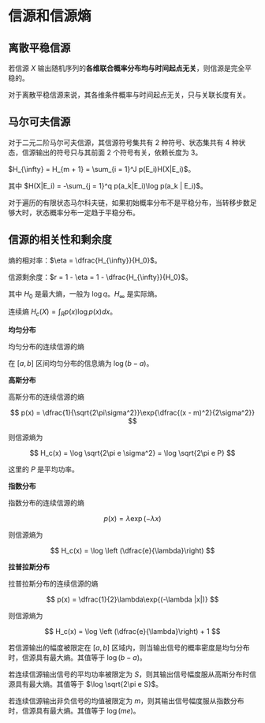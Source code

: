 # 信源和信源熵

## 离散平稳信源

若信源 $X$ 输出随机序列的**各维联合概率分布均与时间起点无关**，则信源是完全平稳的。

对于离散平稳信源来说，其各维条件概率与时间起点无关，只与关联长度有关。


## 马尔可夫信源

对于二元二阶马尔可夫信源，其信源符号集共有 $2$ 种符号、状态集共有 $4$ 种状态，信源输出的符号只与其前面 $2$ 个符号有关，依赖长度为 $3$。

$H_{\infty} = H_{m + 1} = \sum_{i = 1}^J p(E_i)H(X|E_i)$。

其中 $H(X|E_i) = -\sum_{j = 1}^q p(a_k|E_i)\log p(a_k | E_i)$。

对于遍历的有限状态马尔科夫链，如果初始概率分布不是平稳分布，当转移步数足够大时，状态概率分布一定趋于平稳分布。


## 信源的相关性和剩余度

熵的相对率：$\eta = \dfrac{H_{\infty}}{H_0}$。

信源剩余度：$r = 1 - \eta = 1 - \dfrac{H_{\infty}}{H_0}$。

其中 $H_0$ 是最大熵，一般为 $\log q$。$H_{\infty}$ 是实际熵。

连续熵 $H_c(X) = \int_R p(x)\log p(x)dx$。

**均匀分布**

均匀分布的连续信源的熵

在 $[a, b]$ 区间均匀分布的信息熵为 $\log(b - a)$。

**高斯分布**

高斯分布的连续信源的熵

$$
    p(x) = \dfrac{1}{\sqrt{2\pi\sigma^2}}\exp{\dfrac{(x - m)^2}{2\sigma^2}}
$$

则信源熵为

$$
    H_c(x) = \log \sqrt{2\pi e \sigma^2} = \log \sqrt{2\pi e P}
$$

这里的 $P$ 是平均功率。

**指数分布**

指数分布的连续信源的熵

$$
    p(x) = \lambda\exp{(-\lambda x)}
$$

则信源熵为

$$
    H_c(x) = \log \left (\dfrac{e}{\lambda}\right)
$$

**拉普拉斯分布**

拉普拉斯分布的连续信源的熵

$$
    p(x) = \dfrac{1}{2}\lambda\exp{(-\lambda |x|)}
$$

则信源熵为

$$
    H_c(x) = \log \left (\dfrac{e}{\lambda}\right) + 1
$$

若信源输出的幅度被限定在 $[a, b]$ 区域内，则当输出信号的概率密度是均匀分布时，信源具有最大熵。其值等于 $\log (b - a)$。

若连续信源输出信号的平均功率被限定为 $S$，则其输出信号幅度服从高斯分布时信源具有最大熵。其值等于 $\log \sqrt{2\pi e S}$。

若连续信源输出非负信号的均值被限定为 $m$，则其输出信号幅度服从指数分布时，信源具有最大熵。其值等于 $\log (me)$。





